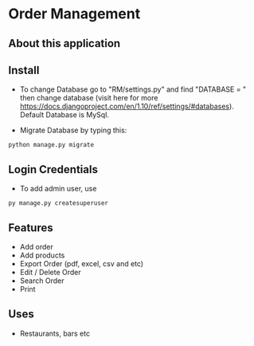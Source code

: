 # Order Management

## About this application

## Install
- To change Database go to "RM/settings.py" and find "DATABASE = " then change database (visit here for more https://docs.djangoproject.com/en/1.10/ref/settings/#databases). Default Database is MySql.

- Migrate Database by typing this:
```
python manage.py migrate
```
## Login Credentials
- To add admin user, use
```
py manage.py createsuperuser
```

## Features
- Add order
- Add products
- Export Order (pdf, excel, csv and etc)
- Edit / Delete Order
- Search Order
- Print

## Uses
* Restaurants, bars etc
